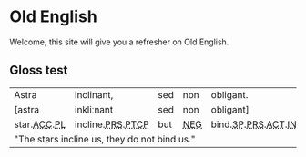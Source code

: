 # Old English
Welcome, this site will give you a refresher on Old English.

## Gloss test

<table>
  <tr><td>Astra</td><td>inclinant,</td><td>sed</td><td>non</td><td>obligant.</td></tr>
  <tr><td>[astra</td><td>inkliːnant</td><td>sed</td><td>non</td><td>obligant]</td></tr>
  <tr><td>star.<abbr class='abbrv' title='Accusative case'>ACC</abbr>.<abbr class='abbrv' title='Plural'>PL</abbr></td><td>incline.<abbr class='abbrv' title='Present tense'>PRS</abbr>.<abbr class='abbrv' title='Participle'>PTCP</abbr></td><td>but</td><td><abbr class='abbrv' title='Negation; negative'>NEG</abbr></td><td>bind.<abbr class='abbrv' title='Third person plural (they)'>3P</abbr>.<abbr class='abbrv' title='Present tense'>PRS</abbr>.<abbr class='abbrv' title='Actor voice'>ACT</abbr>.<abbr class='abbrv' title='Indicative'>IND</abbr></td></tr>
  <tr><td colspan=5>"The stars incline us, they do not bind us."</td></tr>
</table>